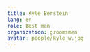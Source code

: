 ```yaml
---
title: Kyle Berstein
lang: en
role: Best man
organization: groomsmen
avatar: people/kyle_w.jpg
---
```

